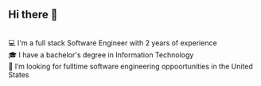 ## Hi there 👋

<br>
💻 I'm a full stack Software Engineer with 2 years of experience <br>
🎓 I have a bachelor's degree in Information Technology <br>
🤔 I’m looking for fulltime software engineering oppoortunities in the United States <br>
